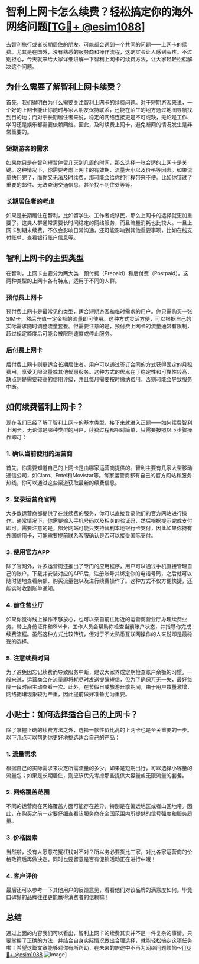 # 智利上网卡怎么续费？轻松搞定你的海外网络问题[[TG💪+ @esim1088](https://t.me/s/esim1088)]

去智利旅行或者长期居住的朋友，可能都会遇到一个共同的问题——上网卡的续费。尤其是在国外，没有熟悉的服务商和操作流程，这确实会让人感到头疼。不过别担心，今天就来给大家详细讲解一下智利上网卡的续费方法，让大家轻轻松松解决这个问题。

## 为什么需要了解智利上网卡续费？

首先，我们得明白为什么需要关注智利上网卡的续费问题。对于短期游客来说，一个好的上网卡能让你随时与家人朋友保持联系，还能在陌生的地方通过地图导航找到目的地；而对于长期居住者来说，稳定的网络连接更是不可或缺，无论是工作、学习还是娱乐都需要依赖网络。因此，及时续费上网卡，避免断网的情况发生是非常重要的。

### 短期游客的需求

如果你只是在智利短暂停留几天到几周的时间，那么选择一张合适的上网卡是关键。这种情况下，你需要考虑上网卡的有效期、流量大小以及价格等因素。如果流量快用完了，而你又无法及时续费，那可能会给你的行程带来不便。比如你错过了重要的邮件、无法查询交通信息，甚至找不到住处等等。

### 长期居住者的考虑

如果是长期居住在智利，比如留学生、工作者或移民，那么上网卡的选择就更加重要了。这类人群通常需要长时间稳定的网络服务，而且流量消耗也比较大。一旦上网卡到期未续费，不仅会影响日常沟通，还可能影响到其他重要事项，比如在线支付账单、查看银行账户信息等。

## 智利上网卡的主要类型

在智利，上网卡主要分为两大类：预付费（Prepaid）和后付费（Postpaid）。这两种类型的上网卡各有特点，适用于不同的人群。

### 预付费上网卡

预付费上网卡是最常见的类型，适合短期游客和临时需求的用户。你只需购买一张SIM卡，然后充值一定金额的流量即可使用。这种方式灵活方便，可以根据自己的实际需求随时调整流量套餐。但需要注意的是，预付费上网卡的流量通常有限制，超过规定额度后可能会被限制速度或停止服务。

### 后付费上网卡

后付费上网卡则更适合长期居住者。用户可以通过签订合同的方式获得固定的月租费用，享受无限流量或其他优惠服务。这种方式的优点在于稳定性和可靠性较高，缺点则是需要较高的信用评级，并且每月需要按时缴纳费用，否则可能会导致服务中断。

## 如何续费智利上网卡？

现在我们已经了解了智利上网卡的基本类型，接下来就进入正题——如何续费智利上网卡。无论你是哪种类型的用户，续费过程都相对简单，只需要按照以下步骤操作即可：

### 1. 确认当前使用的运营商

首先，你需要知道自己的上网卡是由哪家运营商提供的。智利主要有几家大型移动通信公司，如Claro、Entel和Movistar等。每家运营商都有自己的官方网站和服务热线，你可以通过这些渠道获取最新的续费信息。

### 2. 登录运营商官网

大多数运营商都提供了在线续费的服务，你可以直接登录他们的官方网站进行操作。通常情况下，你需要输入手机号码以及相关的验证码，然后根据提示完成支付即可。需要注意的是，部分网站可能只支持智利本地银行卡支付，因此如果你持有外国信用卡，可能需要提前联系客服确认是否可以接受国际支付。

### 3. 使用官方APP

除了官网外，许多运营商还推出了专门的应用程序，用户可以通过手机直接管理自己的账户。下载并安装对应的APP后，注册账号并绑定你的电话号码，之后就可以随时随地查看余额、购买流量包以及进行续费操作了。这种方式不仅方便快捷，还能实时收到账单通知。

### 4. 前往营业厅

如果你觉得线上操作不够放心，也可以亲自前往附近的运营商营业厅办理续费业务。带上身份证件和SIM卡，工作人员会帮助你检查当前账户状态，并指导你完成续费流程。虽然这种方式比较传统，但对于不太熟悉互联网操作的人来说却是最稳妥的选择。

### 5. 注意续费时间

为了避免因忘记续费而导致服务中断，建议大家养成定期检查账户余额的习惯。一般来说，运营商会在流量即将耗尽时发送提醒短信，但为了确保万无一失，最好每隔一段时间主动查看一次。此外，在节假日或旅游旺季期间，由于用户数量激增，网络拥堵现象较为严重，因此提前做好准备尤为重要。

## 小贴士：如何选择适合自己的上网卡？

除了掌握正确的续费方法之外，选择一款性价比高的上网卡也是至关重要的一步。以下几点可以帮助你更好地挑选适合自己的产品：

### 1. 流量需求

根据自己的实际需求来决定所需流量的多少。如果是短期出行，可以选择小容量的流量包；如果是长期居住，则应该优先考虑那些提供大容量或无限流量的套餐。

### 2. 网络覆盖范围

不同的运营商在网络覆盖方面可能存在差异，特别是在偏远地区或者山区地带。因此，在购买之前一定要仔细查看该服务商在全国范围内所提供的信号强度和服务质量。

### 3. 价格因素

当然啦，没有人愿意花冤枉钱对不对？所以务必要货比三家，对比各家运营商的价格政策后再做决定。同时也要留意是否有促销活动正在进行中哦！

### 4. 客户评价

最后还可以参考一下其他用户的反馈意见，看看他们对该品牌的满意度如何。毕竟口碑好的品牌往往更能赢得消费者的信赖嘛！

## 总结

通过上面的内容我们可以看出，智利上网卡的续费其实并不是一件复杂的事情。只要掌握了正确的方法，并结合自身实际情况做出合理选择，就能轻松搞定这项任务啦！希望这篇文章能够对你有所帮助，在未来的旅途中不再为网络问题烦恼～[[TG💪+ @esim1088](https://t.me/s/esim1088) ![Image](https://i.postimg.cc/4NQfJmqS/Snipaste-2025-05-13-00-14-12.png)]
